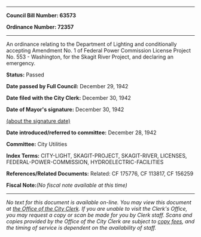 

********

**Council Bill Number: 63573**
   
**Ordinance Number: 72357**
********

 An ordinance relating to the Department of Lighting and conditionally accepting Amendment No. 1 of Federal Power Commission License Project No. 553 - Washington, for the Skagit River Project, and declaring an emergency.

**Status:** Passed
   
**Date passed by Full Council:** December 29, 1942
   
**Date filed with the City Clerk:** December 30, 1942
   
**Date of Mayor's signature:** December 30, 1942
   
[(about the signature date)](/~public/approvaldate.htm)
   
   
   
**Date introduced/referred to committee:** December 28, 1942
   
**Committee:** City Utilities
   
   
**Index Terms:** CITY-LIGHT, SKAGIT-PROJECT, SKAGIT-RIVER, LICENSES, FEDERAL-POWER-COMMISSION, HYDROELECTRIC-FACILITIES

**References/Related Documents:** Related: CF 175776, CF 113817, CF 156259

**Fiscal Note:**_(No fiscal note available at this time)_
********

_No text for this document is available on-line. You may view this document at [the Office of the City Clerk](http://www.seattle.gov/leg/clerk/contactUs.htm). If you are unable to visit the Clerk's Office, you may request a copy or scan be made for you by Clerk staff. Scans and copies provided by the Office of the City Clerk are subject to [copy fees](http://clerk.seattle.gov/~public/clerkfees.htm), and the timing of service is dependent on the availability of staff._

